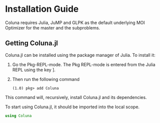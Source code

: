 # Installation Guide

Coluna requires Julia, JuMP and GLPK as the default underlying MOI Optimizer
for the master and the subproblems.

## Getting Coluna.jl

Coluna.jl can be installed using the package manager of Julia. To install
it:

1. Go the Pkg-REPL-mode. The Pkg REPL-mode is entered
   from the Julia REPL using the key ].

2. Then run the following command
   ```
   (1.0) pkg> add Coluna
   ```

This command will, recursively, install Coluna.jl and its dependencies.

To start using Coluna.jl, it should be imported into the local scope.

```julia
using Coluna
```
